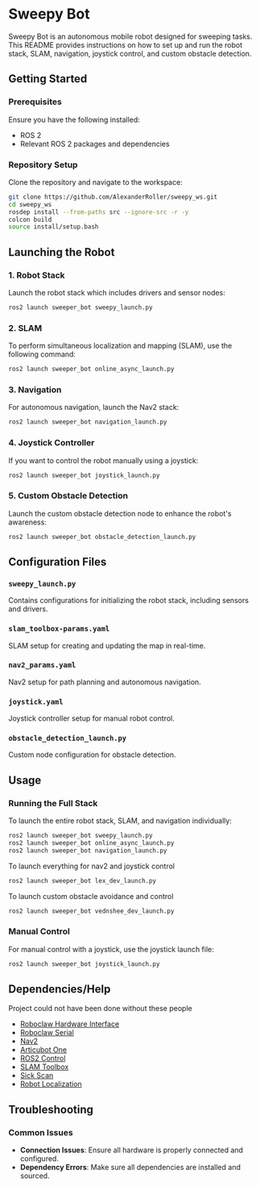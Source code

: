 # Sweepy Bot

Sweepy Bot is an autonomous mobile robot designed for sweeping tasks. This README provides instructions on how to set up and run the robot stack, SLAM, navigation, joystick control, and custom obstacle detection.

## Getting Started

### Prerequisites

Ensure you have the following installed:
- ROS 2
- Relevant ROS 2 packages and dependencies

### Repository Setup

Clone the repository and navigate to the workspace:

```sh
git clone https://github.com/AlexanderRoller/sweepy_ws.git
cd sweepy_ws
rosdep install --from-paths src --ignore-src -r -y
colcon build
source install/setup.bash
```

## Launching the Robot

### 1. Robot Stack

Launch the robot stack which includes drivers and sensor nodes:

```sh
ros2 launch sweeper_bot sweepy_launch.py
```

### 2. SLAM

To perform simultaneous localization and mapping (SLAM), use the following command:

```sh
ros2 launch sweeper_bot online_async_launch.py
```

### 3. Navigation

For autonomous navigation, launch the Nav2 stack:

```sh
ros2 launch sweeper_bot navigation_launch.py
```

### 4. Joystick Controller

If you want to control the robot manually using a joystick:

```sh
ros2 launch sweeper_bot joystick_launch.py
```

### 5. Custom Obstacle Detection

Launch the custom obstacle detection node to enhance the robot's awareness:

```sh
ros2 launch sweeper_bot obstacle_detection_launch.py
```

## Configuration Files

### `sweepy_launch.py`
Contains configurations for initializing the robot stack, including sensors and drivers.

### `slam_toolbox-params.yaml`
SLAM setup for creating and updating the map in real-time.

### `nav2_params.yaml`
Nav2 setup for path planning and autonomous navigation.

### `joystick.yaml`
Joystick controller setup for manual robot control.

### `obstacle_detection_launch.py`
Custom node configuration for obstacle detection.

## Usage

### Running the Full Stack

To launch the entire robot stack, SLAM, and navigation individually:

```sh
ros2 launch sweeper_bot sweepy_launch.py
ros2 launch sweeper_bot online_async_launch.py
ros2 launch sweeper_bot navigation_launch.py
```

To launch everything for nav2 and joystick control

```sh
ros2 launch sweeper_bot lex_dev_launch.py
```

To launch custom obstacle avoidance and control

```sh
ros2 launch sweeper_bot vednshee_dev_launch.py
```

### Manual Control

For manual control with a joystick, use the joystick launch file:

```sh
ros2 launch sweeper_bot joystick_launch.py
```

## Dependencies/Help 

Project could not have been done without these people

- [Roboclaw Hardware Interface](https://github.com/dumbotics/roboclaw_hardware_interface)
- [Roboclaw Serial](https://github.com/dumbotics/roboclaw_serial)
- [Nav2](https://github.com/ros-navigation/navigation2)
- [Articubot One](https://github.com/joshnewans/articubot_one)
- [ROS2 Control](https://github.com/ros-controls/ros2_control)
- [SLAM Toolbox](https://github.com/SteveMacenski/slam_toolbox)
- [Sick Scan](https://github.com/SICKAG/sick_scan_xd)
- [Robot Localization](https://github.com/cra-ros-pkg/robot_localization)


## Troubleshooting

### Common Issues

- **Connection Issues**: Ensure all hardware is properly connected and configured.
- **Dependency Errors**: Make sure all dependencies are installed and sourced.
